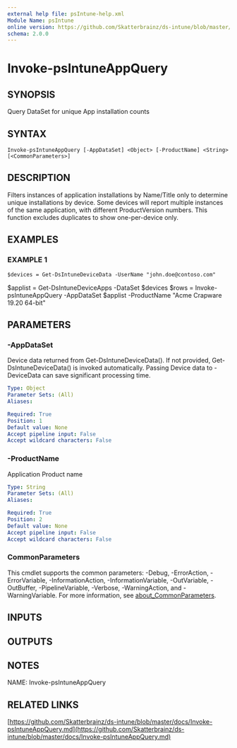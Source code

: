 ```yaml
---
external help file: psIntune-help.xml
Module Name: psIntune
online version: https://github.com/Skatterbrainz/ds-intune/blob/master/docs/Invoke-psIntuneAppQuery.md
schema: 2.0.0
---
```


# Invoke-psIntuneAppQuery

## SYNOPSIS
Query DataSet for unique App installation counts

## SYNTAX

```
Invoke-psIntuneAppQuery [-AppDataSet] <Object> [-ProductName] <String> [<CommonParameters>]
```

## DESCRIPTION
Filters instances of application installations by Name/Title only to determine
unique installations by device. 
Some devices will report multiple instances of 
the same application, with different ProductVersion numbers.
This function excludes
duplicates to show one-per-device only.

## EXAMPLES

### EXAMPLE 1
```
$devices = Get-DsIntuneDeviceData -UserName "john.doe@contoso.com"
```

$applist = Get-DsIntuneDeviceApps -DataSet $devices
$rows = Invoke-psIntuneAppQuery -AppDataSet $applist -ProductName "Acme Crapware 19.20 64-bit"

## PARAMETERS

### -AppDataSet
Device data returned from Get-DsIntuneDeviceData().
If not provided, Get-DsIntuneDeviceData() is invoked automatically.
Passing Device data to -DeviceData can save significant processing time.

```yaml
Type: Object
Parameter Sets: (All)
Aliases:

Required: True
Position: 1
Default value: None
Accept pipeline input: False
Accept wildcard characters: False
```

### -ProductName
Application Product name

```yaml
Type: String
Parameter Sets: (All)
Aliases:

Required: True
Position: 2
Default value: None
Accept pipeline input: False
Accept wildcard characters: False
```

### CommonParameters
This cmdlet supports the common parameters: -Debug, -ErrorAction, -ErrorVariable, -InformationAction, -InformationVariable, -OutVariable, -OutBuffer, -PipelineVariable, -Verbose, -WarningAction, and -WarningVariable. For more information, see [about_CommonParameters](http://go.microsoft.com/fwlink/?LinkID=113216).

## INPUTS

## OUTPUTS

## NOTES
NAME: Invoke-psIntuneAppQuery

## RELATED LINKS

[https://github.com/Skatterbrainz/ds-intune/blob/master/docs/Invoke-psIntuneAppQuery.md](https://github.com/Skatterbrainz/ds-intune/blob/master/docs/Invoke-psIntuneAppQuery.md)

